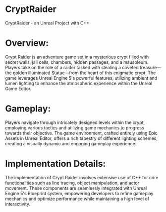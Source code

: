 # CryptRaider
CryptRaider - an Unreal Project with C++
# Overview:
Crypt Raider is an adventure game set in a mysterious crypt filled with secret walls, jail cells, chambers, hidden passages, and a mausoleum. 
Players take on the role of a raider tasked with stealing a coveted treasure—the golden illuminated Statue—from the heart of this enigmatic crypt. 
The game leverages Unreal Engine 5's powerful features, utilizing ambient and lumen lighting to enhance the atmospheric experience within the Unreal Game Editor.

# Gameplay:
Players navigate through intricately designed levels within the crypt, employing various tactics and utilizing game mechanics to progress towards their objective.
The game environment, crafted entirely using Epic Assets in Unreal Editor, offers a rich tapestry of different lighting schemes, creating a visually dynamic and engaging gameplay experience.

# Implementation Details:
The implementation of Crypt Raider involves extensive use of C++ for core functionalities such as line tracing, object manipulation, and actor movement. These components are seamlessly integrated with Unreal Engine 5's Blueprint system, empowering developers to refine gameplay mechanics and optimize performance while maintaining a high level of interactivity.


